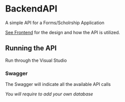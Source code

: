# BackendAPI
A simple API for a Forms/Scholrship Application

[See Frontend]( https://github.com/PanayiotisCS/WebApp ) for the design and how the API is utilized.

## Running the API

Run through the Visual Studio 

### Swagger
The Swagger will indicate all the available API calls

*You will require to add your own database*
